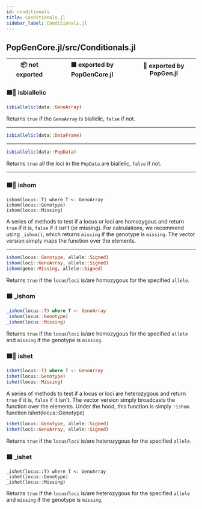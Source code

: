 ```yaml
---
id: conditionals
title: Conditionals.jl
sidebar_label: Conditionals.jl
---
```

## PopGenCore.jl/src/Conditionals.jl
| 📦  not exported | 🟪  exported by PopGenCore.jl | 🔵  exported by PopGen.jl |
|:---:|:---:|:---:|

### 🟪🔵 isbiallelic
```julia
isbiallelic(data::GenoArray)
```
Returns `true` if the `GenoArray` is biallelic, `false` if not.

----

```julia
isbiallelic(data::DataFrame)
```
----

```julia
isbiallelic(data::PopData)
```
Returns `true` all the loci in the `PopData` are biallelic, `false` if not.

----
### 🟪🔵 ishom
```
ishom(locus::T) where T <: GenoArray
ishom(locus::Genotype)
ishom(locus::Missing)
```
A series of methods to test if a locus or loci are homozygous and return `true` if
it is, `false` if it isn't (or missing). For calculations, we recommend using `_ishom()`,
which returns `missing` if the genotype is `missing`. The vector version
simply maps the function over the elements.

----

```julia
ishom(locus::Genotype, allele::Signed)
ishom(loci::GenoArray, allele::Signed)
ishom(geno::Missing, allele::Signed)
```
Returns `true` if the `locus`/`loci` is/are homozygous for the specified `allele`.

### 🟪 _ishom
```julia
_ishom(locus::T) where T <: GenoArray
_ishom(locus::Genotype)
_ishom(locus::Missing)
```
Returns `true` if the `locus`/`loci` is/are homozygous for the specified `allele` and
`missing` if the genotype is `missing`.

### 🟪🔵 ishet
```julia
ishet(locus::T) where T <: GenoArray
ishet(locus::Genotype)
ishet(locus::Missing)
```
A series of methods to test if a locus or loci are heterozygous and return `true` if
it is, `false` if it isn't. The vector version simply broadcasts the function over the
elements. Under the hood, this function is simply `!ishom`.
function ishet(locus::Genotype)


```julia
ishet(locus::Genotype, allele::Signed)
ishet(loci::GenoArray, allele::Signed)
```
Returns `true` if the `locus`/`loci` is/are heterozygous for the specified `allele`. 


### 🟪 _ishet
```
_ishet(locus::T) where T <: GenoArray
_ishet(locus::Genotype)
_ishet(locus::Missing)
```
Returns `true` if the `locus`/`loci` is/are heterozygous for the specified `allele` and
`missing` if the genotype is `missing`.